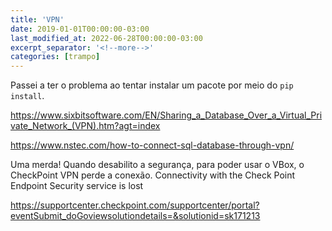```yaml
---
title: 'VPN'
date: 2019-01-01T00:00:00-03:00
last_modified_at: 2022-06-28T00:00:00-03:00
excerpt_separator: '<!--more-->'
categories: [trampo]
---
```


Passei a ter o problema ao tentar instalar um pacote por meio do `pip install`.

https://www.sixbitsoftware.com/EN/Sharing_a_Database_Over_a_Virtual_Private_Network_(VPN).htm?agt=index

https://www.nstec.com/how-to-connect-sql-database-through-vpn/

Uma merda!
Quando desabilito a segurança, para poder usar o VBox, o CheckPoint VPN perde a conexão.
Connectivity with the Check Point Endpoint Security service is lost

https://supportcenter.checkpoint.com/supportcenter/portal?eventSubmit_doGoviewsolutiondetails=&solutionid=sk171213
